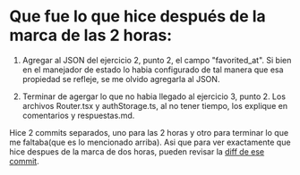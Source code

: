 # Que fue lo que hice después de la marca de las 2 horas:

1. Agregar al JSON del ejercicio 2, punto 2, el campo "favorited_at". Si bien en el manejador de estado lo habia configurado de tal manera que esa propiedad se refleje, se me olvido agregarla al JSON.

2. Terminar de agergar lo que no habia llegado al ejercicio 3, punto 2. Los archivos Router.tsx y authStorage.ts, al no tener tiempo, los explique en comentarios y respuestas.md.

Hice 2 commits separados, uno para las 2 horas y otro para terminar lo que me faltaba(que es lo mencionado arriba). Asi que para ver exactamente que hice despues de la marca de dos horas, pueden revisar la [diff de ese commit](https://github.com/AlejoBonadeo/amalgama-frontend-challenge/commit/1a70e74ae6e4b9a27a963682439b73aa949bb1a5).
